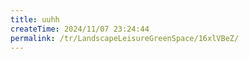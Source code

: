 ```yaml
---
title: uuhh
createTime: 2024/11/07 23:24:44
permalink: /tr/LandscapeLeisureGreenSpace/16xlVBeZ/
---
```

